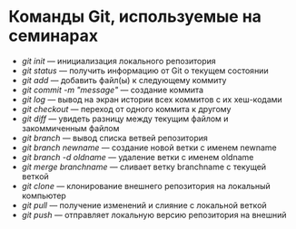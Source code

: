 # Команды Git, используемые на семинарах
* _git init_ — инициализация локального репозитория
* _git status_ — получить информацию от Git о текущем состоянии
* _git add_ — добавить файл(ы) к следующему коммиту
* _git commit -m "message"_ — создание коммита
* _git log_ — вывод на экран истории всех коммитов с их хеш-кодами
* _git checkout_ — переход от одного коммита к другому
* _git diff_ — увидеть разницу между текущим файлом и закоммиченным файлом
* _git branch_ — вывод списка ветвей репозитория
* _git branch newname_ — создание новой ветки с именем newname
* _git branch -d oldname_ — удаление ветки с именем oldname
* _git merge branchname_ —  сливает ветку branchname с текущей веткой
* _git clone <URL>_ — клонирование внешнего репозитория на локальный компьютер
* _git pull_ — получение изменений и слияние с локальной веткой
* _git push_ — отправляет локальную версию репозитория на внешний